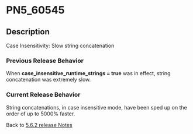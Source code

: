 # PN5_60545

<PageHeader />

## Description

Case Insensitivity: Slow string concatenation

### Previous Release Behavior

When **case\_insensitive\_runtime\_strings = true** was in effect, string concatenation was extremely slow.

### Current Release Behavior

String concatenations, in case insensitive mode, have been sped up on the order of up to 5000% faster.

Back to [5.6.2 release Notes](./../README.md)

  
<PageFooter />
